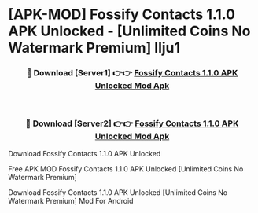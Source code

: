 # [APK-MOD] Fossify Contacts 1.1.0 APK Unlocked - [Unlimited Coins No Watermark Premium] llju1



<div align="center">
<h3>🔴 Download [Server1] 👉👉 <a href="https://momento.my/?title=Fossify_Contacts_1.1.0_APK_Unlocked">Fossify Contacts 1.1.0 APK Unlocked Mod Apk</a></h3><br>

<h3>🔴 Download [Server2] 👉👉 <a href="https://momento.my/?title=Fossify_Contacts_1.1.0_APK_Unlocked">Fossify Contacts 1.1.0 APK Unlocked Mod Apk</a></h3>
</div>



Download Fossify Contacts 1.1.0 APK Unlocked 

Free APK MOD Fossify Contacts 1.1.0 APK Unlocked [Unlimited Coins No Watermark Premium]

Download Fossify Contacts 1.1.0 APK Unlocked [Unlimited Coins No Watermark Premium] Mod For Android
